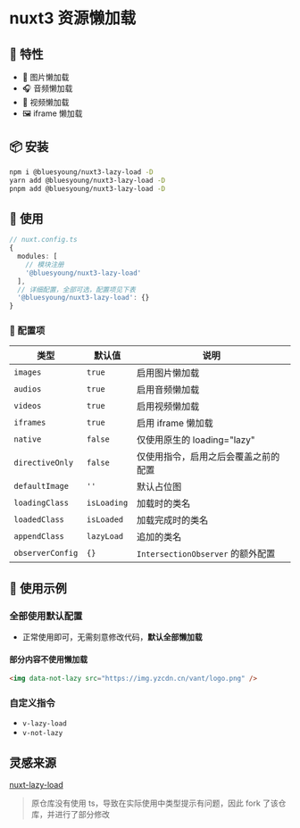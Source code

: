 # nuxt3 资源懒加载

## 🚀 特性

- 🌠 图片懒加载
- 🎧 音频懒加载
- 📀 视频懒加载
- 🖼️ iframe 懒加载

## 📦 安装

```bash
npm i @bluesyoung/nuxt3-lazy-load -D
yarn add @bluesyoung/nuxt3-lazy-load -D
pnpm add @bluesyoung/nuxt3-lazy-load -D
```

## 🔨 使用

```ts
// nuxt.config.ts
{
  modules: [
    // 模块注册
    '@bluesyoung/nuxt3-lazy-load'
  ],
  // 详细配置，全部可选，配置项见下表
  '@bluesyoung/nuxt3-lazy-load': {}
}
```

### 📝 配置项

类型 | 默认值 | 说明
--- | --- | ----
`images` | `true` | 启用图片懒加载
`audios` | `true` | 启用音频懒加载
`videos` | `true` | 启用视频懒加载
`iframes` | `true` | 启用 iframe 懒加载
`native` | `false` | 仅使用原生的 loading="lazy"
`directiveOnly` | `false` | 仅使用指令，启用之后会覆盖之前的配置
`defaultImage` | `''` | 默认占位图
`loadingClass` | `isLoading` | 加载时的类名
`loadedClass` | `isLoaded` | 加载完成时的类名
`appendClass` | `lazyLoad` | 追加的类名
`observerConfig` | `{}` | `IntersectionObserver` 的额外配置

## 📝 使用示例

### 全部使用默认配置

- 正常使用即可，无需刻意修改代码，**默认全部懒加载**

#### 部分内容不使用懒加载

```html
<img data-not-lazy src="https://img.yzcdn.cn/vant/logo.png" />
```

### 自定义指令

- `v-lazy-load`
- `v-not-lazy`

## 灵感来源

[nuxt-lazy-load](https://gitlab.com/broj42/nuxt-lazy-load)

> 原仓库没有使用 ts，导致在实际使用中类型提示有问题，因此 fork 了该仓库，并进行了部分修改
